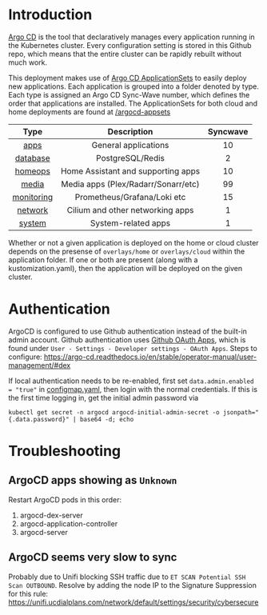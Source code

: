 # Introduction
[Argo CD](https://github.com/argoproj/argo-cd) is the tool that declaratively manages every application running in the Kubernetes cluster. Every configuration setting is stored in this Github repo, which means that the entire cluster can be rapidly rebuilt without much work.

This deployment makes use of [Argo CD ApplicationSets](https://argo-cd.readthedocs.io/en/stable/operator-manual/applicationset/) to easily deploy new applications. Each application is grouped into a folder denoted by type. Each type is assigned an Argo CD Sync-Wave number, which defines the order that applications are installed. The ApplicationSets for both cloud and home deployments are found at [/argocd-appsets](/argocd-appsets)

|     Type    |  Description              |Syncwave| 
|:-----------:|:-------------------------:|:------:|
| [apps](/manifests/apps) | General applications | 10 | 
| [database](/manifests/database) | PostgreSQL/Redis | 2 |
| [homeops](/manifests/homeops) | Home Assistant and supporting apps | 10 |
| [media](/manifests/media) | Media apps (Plex/Radarr/Sonarr/etc) | 99 | 
| [monitoring](/manifests/monitoring) | Prometheus/Grafana/Loki etc | 15 | 
| [network](/manifests/network) | Cilium and other networking apps | 1 |
| [system](/manifests/system) | System-related apps | 1 |

Whether or not a given application is deployed on the home or cloud cluster depends on the presense of `overlays/home` or `overlays/cloud` within the application folder. If one or both are present (along with a kustomization.yaml), then the application will be deployed on the given cluster.

# Authentication
ArgoCD is configured to use Github authentication instead of the built-in admin account. Github authentication uses [Github OAuth Apps](https://github.com/settings/developers), which is found under `User - Settings - Developer settings - OAuth Apps`. Steps to configure: https://argo-cd.readthedocs.io/en/stable/operator-manual/user-management/#dex

If local authentication needs to be re-enabled, first set `data.admin.enabled = "true"` in [configmap.yaml](/manifests/argocd/configmap.yaml), then login with the normal credentials. If this is the first time logging in, get the initial admin password via
```
kubectl get secret -n argocd argocd-initial-admin-secret -o jsonpath="{.data.password}" | base64 -d; echo
```

# Troubleshooting
## ArgoCD apps showing as `Unknown`
Restart ArgoCD pods in this order:
1. argocd-dex-server
2. argocd-application-controller
3. argocd-server

## ArgoCD seems very slow to sync
Probably due to Unifi blocking SSH traffic due to `ET SCAN Potential SSH Scan OUTBOUND`. Resolve by adding the node IP to the Signature Suppression for this rule: https://unifi.ucdialplans.com/network/default/settings/security/cybersecure